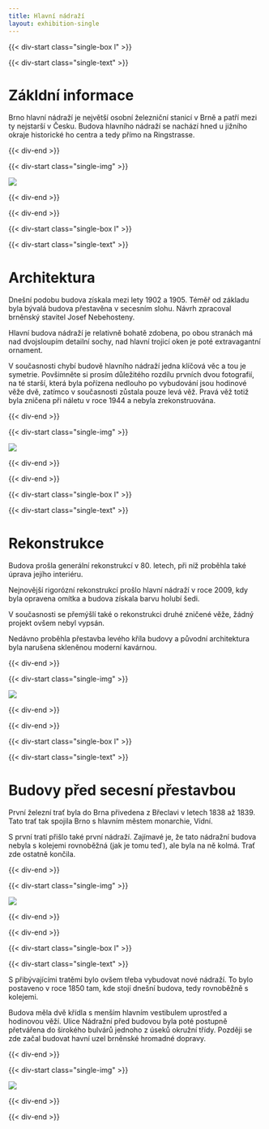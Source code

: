 ```yaml
---
title: Hlavní nádraží
layout: exhibition-single
---
```


{{< div-start class="single-box l" >}}

{{< div-start class="single-text" >}}

# Zákldní informace

Brno hlavní nádraží je největší osobní železniční stanicí v Brně a patří mezi ty nejstarší v Česku. Budova hlavního nádraží se nachází hned u jižního okraje historické ho centra a tedy přímo na Ringstrasse.

{{< div-end >}}

{{< div-start class="single-img" >}}

[![](/imgs/exhibition/hln.jpg)](/imgs/exhibition/hln.jpg)

{{< div-end >}}

{{< div-end >}}

{{< div-start class="single-box l" >}}

{{< div-start class="single-text" >}}

# Architektura

Dnešní podobu budova získala mezi lety 1902 a 1905. Téměř od základu byla bývalá budova přestavěna v secesním slohu. Návrh zpracoval brněnský stavitel Josef Nebehosteny.

Hlavní budova nádraží je relativně bohatě zdobena, po obou stranách má nad dvojsloupím detailní sochy, nad hlavní trojicí oken je poté extravagantní ornament.

V současnosti chybí budově hlavního nádraží jedna klíčová věc a tou je symetrie. Povšimněte si prosím důležitého rozdílu prvních dvou fotografií, na té starší, která byla pořízena nedlouho po vybudování jsou hodinové věže dvě, zatímco v současnosti zůstala pouze levá věž. Pravá věž totiž byla zničena při náletu v roce 1944 a nebyla zrekonstruována.

{{< div-end >}}

{{< div-start class="single-img" >}}

[![](/imgs/exhibition/hln-old2.jpg)](/imgs/exhibition/hln-old2.jpg)

{{< div-end >}}

{{< div-end >}}

{{< div-start class="single-box l" >}}

{{< div-start class="single-text" >}}

# Rekonstrukce

Budova prošla generální rekonstrukcí v 80. letech, při níž proběhla také úprava jejího interiéru.

Nejnovější rigorózní rekonstrukcí prošlo hlavní nádraží v roce 2009, kdy byla opravena omítka a budova získala barvu holubí šedi.

V současnosti se přemýšlí také o rekonstrukci druhé zničené věže, žádný projekt ovšem nebyl vypsán.

Nedávno proběhla přestavba levého kříla budovy a původní architektura byla narušena skleněnou moderní kavárnou.

{{< div-end >}}

{{< div-start class="single-img" >}}

[![](/imgs/exhibition/hln-old4.webp)](/imgs/exhibition/hln-old4.webp)

{{< div-end >}}

{{< div-end >}}

{{< div-start class="single-box l" >}}

{{< div-start class="single-text" >}}

# Budovy před secesní přestavbou

První železní trať byla do Brna přivedena z Břeclavi v letech 1838 až 1839. Tato trať tak spojila Brno s hlavním městem monarchie, Vídní.

S první tratí přišlo také první nádraží. Zajímavé je, že tato nádražní budova nebyla s kolejemi rovnoběžná (jak je tomu teď), ale byla na ně kolmá. Trať zde ostatně končila.

{{< div-end >}}

{{< div-start class="single-img" >}}

[![](/imgs/exhibition/hln-old3.webp)](/imgs/exhibition/hln-old3.webp)

{{< div-end >}}

{{< div-end >}}

{{< div-start class="single-box l" >}}

{{< div-start class="single-text" >}}

S přibývajícími tratěmi bylo ovšem třeba vybudovat nové nádraží. To bylo postaveno v roce 1850 tam, kde stojí dnešní budova, tedy rovnoběžně s kolejemi.

Budova měla dvě křídla s menším hlavním vestibulem uprostřed a hodinovou věží. Ulice Nádražní před budovou byla poté postupně přetvářena do širokého bulvárů jednoho z úseků okružní třídy. Později se zde začal budovat havní uzel brněnské hromadné dopravy.

{{< div-end >}}

{{< div-start class="single-img" >}}

[![](/imgs/exhibition/hln-old1.jpg)](/imgs/exhibition/hln-old1.jpg)

{{< div-end >}}

{{< div-end >}}
